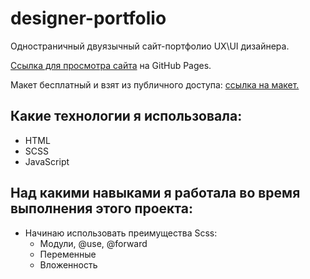 # designer-portfolio
Одностраничный двуязычный сайт-портфолио UX\UI дизайнера.

[Ссылка для просмотра сайта](https://olgalop.github.io/PortfolioOlga/russian.html) на GitHub Pages.

Макет бесплатный и взят из публичного доступа: [ссылка на макет.](https://www.figma.com/file/5D9pDuLtS042hzaoN69Kd7/Free-Landing-Page-Template?node-id=0%3A1)

## Какие технологии я использовала:

* HTML
* SCSS
* JavaScript

## Над какими  навыками я работала во время выполнения этого проекта:

* Начинаю использовать преимущества Scss:
  * Модули, @use, @forward
  * Переменные
  * Вложенность
